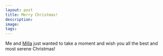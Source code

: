 ```yaml
---
layout: post
title: Merry Christmas!
description:
image:
tags:
---
```

Me and [Milla](https://www.instagram.com/millakillapilla/) just wanted to take a moment and wish you all the best and most serene Christmas!

<p align="center">
	<img src="{{ site.baseurl }}/assets/images/blog/2020-12-24-merry-christmas/milla-christmas-2020.jpg" alt="" data-position="center center" />
</p>
